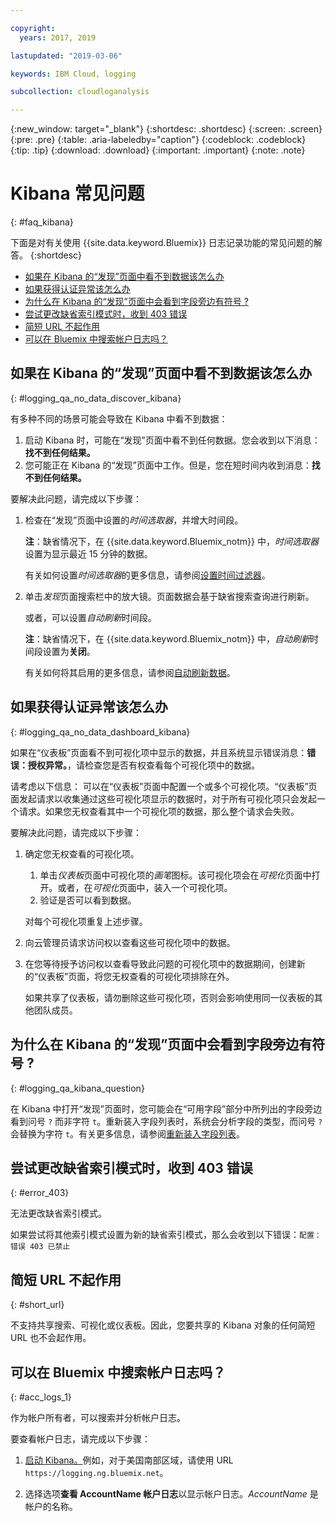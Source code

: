 ```yaml
---

copyright:
  years: 2017, 2019

lastupdated: "2019-03-06"

keywords: IBM Cloud, logging

subcollection: cloudloganalysis

---
```


{:new_window: target="_blank"}
{:shortdesc: .shortdesc}
{:screen: .screen}
{:pre: .pre}
{:table: .aria-labeledby="caption"}
{:codeblock: .codeblock}
{:tip: .tip}
{:download: .download}
{:important: .important}
{:note: .note}


# Kibana 常见问题
{: #faq_kibana}

下面是对有关使用 {{site.data.keyword.Bluemix}} 日志记录功能的常见问题的解答。
{:shortdesc}

* [如果在 Kibana 的“发现”页面中看不到数据该怎么办](/docs/services/CloudLogAnalysis/qa?topic=cloudloganalysis-faq_kibana#logging_qa_no_data_discover_kibana)
* [如果获得认证异常该怎么办](/docs/services/CloudLogAnalysis/qa?topic=cloudloganalysis-faq_kibana#logging_qa_no_data_dashboard_kibana)
* [为什么在 Kibana 的“发现”页面中会看到字段旁边有符号 ?](/docs/services/CloudLogAnalysis/qa?topic=cloudloganalysis-faq_kibana#logging_qa_kibana_question)
* [尝试更改缺省索引模式时，收到 403 错误](/docs/services/CloudLogAnalysis/qa?topic=cloudloganalysis-faq_kibana#error_403)
* [简短 URL 不起作用](/docs/services/CloudLogAnalysis/qa?topic=cloudloganalysis-faq_kibana#short_url)
* [可以在 Bluemix 中搜索帐户日志吗？](/docs/services/CloudLogAnalysis/qa?topic=cloudloganalysis-faq_kibana#acc_logs_1)


## 如果在 Kibana 的“发现”页面中看不到数据该怎么办
{: #logging_qa_no_data_discover_kibana}

有多种不同的场景可能会导致在 Kibana 中看不到数据：

1. 启动 Kibana 时，可能在“发现”页面中看不到任何数据。您会收到以下消息：**找不到任何结果。** 
2. 您可能正在 Kibana 的“发现”页面中工作。但是，您在短时间内收到消息：**找不到任何结果。**

要解决此问题，请完成以下步骤：

1. 检查在“发现”页面中设置的*时间选取器*，并增大时间段。 

    **注**：缺省情况下，在 {{site.data.keyword.Bluemix_notm}} 中，*时间选取器*设置为显示最近 15 分钟的数据。

    有关如何设置*时间选取器*的更多信息，请参阅[设置时间过滤器](/docs/services/CloudLogAnalysis/kibana?topic=cloudloganalysis-filter_logs#set_time_filter1)。
       
2. 单击*发现*页面搜索栏中的放大镜。页面数据会基于缺省搜索查询进行刷新。

    或者，可以设置*自动刷新*时间段。

    **注**：缺省情况下，在 {{site.data.keyword.Bluemix_notm}} 中，*自动刷新*时间段设置为**关闭**。
    
    有关如何将其启用的更多信息，请参阅[自动刷新数据](/docs/services/CloudLogAnalysis/kibana?topic=cloudloganalysis-analize_logs_interactively#discover_view_refresh_interval)。



## 如果获得认证异常该怎么办
{: #logging_qa_no_data_dashboard_kibana}

如果在“仪表板”页面看不到可视化项中显示的数据，并且系统显示错误消息：**错误：授权异常。**，请检查您是否有权查看每个可视化项中的数据。

请考虑以下信息：
可以在“仪表板”页面中配置一个或多个可视化项。“仪表板”页面发起请求以收集通过这些可视化项显示的数据时，对于所有可视化项只会发起一个请求。如果您无权查看其中一个可视化项的数据，那么整个请求会失败。

要解决此问题，请完成以下步骤：

1. 确定您无权查看的可视化项。

    1. 单击*仪表板*页面中可视化项的*画笔*图标。该可视化项会在*可视化*页面中打开。或者，在*可视化*页面中，装入一个可视化项。 
    2. 验证是否可以看到数据。
    
    对每个可视化项重复上述步骤。

2. 向云管理员请求访问权以查看这些可视化项中的数据。

3. 在您等待授予访问权以查看导致此问题的可视化项中的数据期间，创建新的“仪表板”页面，将您无权查看的可视化项排除在外。 

    如果共享了仪表板，请勿删除这些可视化项，否则会影响使用同一仪表板的其他团队成员。



## 为什么在 Kibana 的“发现”页面中会看到字段旁边有符号 ?
{: #logging_qa_kibana_question}

在 Kibana 中打开“发现”页面时，您可能会在“可用字段”部分中所列出的字段旁边看到问号 `?` 而非字符 `t`。重新装入字段列表时，系统会分析字段的类型，而问号 `?` 会替换为字符 `t`。有关更多信息，请参阅[重新装入字段列表](/docs/services/CloudLogAnalysis/kibana?topic=cloudloganalysis-analize_logs_interactively#discover_view_reload_fields)。


## 尝试更改缺省索引模式时，收到 403 错误
{: #error_403}

无法更改缺省索引模式。 

如果尝试将其他索引模式设置为新的缺省索引模式，那么会收到以下错误：`配置：错误 403 已禁止`

## 简短 URL 不起作用
{: #short_url}

不支持共享搜索、可视化或仪表板。因此，您要共享的 Kibana 对象的任何简短 URL 也不会起作用。 

## 可以在 Bluemix 中搜索帐户日志吗？
{: #acc_logs_1}

作为帐户所有者，可以搜索并分析帐户日志。

要查看帐户日志，请完成以下步骤：

1. [启动 Kibana。](/docs/services/CloudLogAnalysis/kibana?topic=cloudloganalysis-launch#launch_Kibana_from_browser)例如，对于美国南部区域，请使用 URL `https://logging.ng.bluemix.net`。

2. 选择选项**查看 AccountName 帐户日志**以显示帐户日志。*AccountName* 是帐户的名称。

